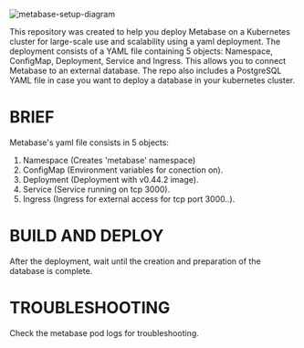 ![metabase-setup-diagram](https://user-images.githubusercontent.com/95440965/225619296-aa0988a1-58d8-4e44-b992-8fb37bb85b71.png)



This repository was created to help you deploy Metabase on a Kubernetes cluster for large-scale use and scalability using a yaml deployment. The deployment consists of a YAML file containing 5 objects: Namespace, ConfigMap, Deployment, Service and Ingress. This allows you to connect Metabase to an external database. The repo also includes a PostgreSQL YAML file in case you want to deploy a database in your kubernetes cluster.

# BRIEF
Metabase's yaml file consists in 5 objects:

1.  Namespace (Creates 'metabase' namespace)
2.	ConfigMap (Environment variables for conection on).
3.	Deployment (Deployment with v0.44.2 image).
4.	Service (Service running on tcp 3000).
5.	Ingress (Ingress for external access for tcp port 3000..).


# BUILD AND DEPLOY
After the deployment, wait until the creation and preparation of the database is complete.


# TROUBLESHOOTING
Check the metabase pod logs for troubleshooting.
